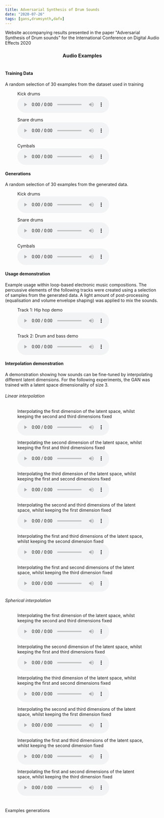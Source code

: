 ```yaml
---
title: Adversarial Synthesis of Drum Sounds
date: "2020-07-26"
tags: [gans,drumsynth,dafx]
---
```


Website accompanying results presented in the paper "Adversarial Synthesis of Drum sounds" for the International Conference on Digital Audio Effects 2020

<center><h3>Audio Examples</h3></center>

# <center>

#### Training Data
A random selection of 30 examples from the dataset used in training

<figure>
    <figcaption>Kick drums</figcaption>
    <audio controls
		src="./dafx20_audio/real/realkicks.wav">
	</audio>
</figure>

<figure>
    <figcaption>Snare drums</figcaption>
    <audio controls
		src="./dafx20_audio/real/realsnares.wav">
	</audio>
</figure>

<figure>
    <figcaption>Cymbals</figcaption>
    <audio controls
		src="./dafx20_audio/real/realcymbals.wav">
	</audio>
</figure>

#### Generations
A random selection of 30 examples from the generated data.

<figure>
    <figcaption>Kick drums</figcaption>
    <audio controls
		src="./dafx20_audio/gen/genkicks.wav">
	</audio>
</figure>

<figure>
    <figcaption>Snare drums</figcaption>
    <audio controls
		src="./dafx20_audio/gen/gensnares.wav">
	</audio>
</figure>

<figure>
    <figcaption>Cymbals</figcaption>
    <audio controls
		src="./dafx20_audio/gen/gencymbals.wav">
	</audio>
</figure>

#### Usage demonstration

Example usage within loop-based electronic music compositions. 
The percussive elements of the following tracks were created using a selection
of samples from the generated data. A light amount of post-processing (equalisation and volume envelope shaping)
was applied to mix the sounds.


<figure>
    <figcaption>Track 1: Hip hop demo</figcaption>
    <audio controls
		src="./dafx20_audio/track_demos/hiphopdemo.wav">
	</audio>
</figure>

<figure>
    <figcaption>Track 2: Drum and bass demo</figcaption>
    <audio controls
		src="./dafx20_audio/track_demos/drumandbassdemo.wav">
	</audio>
</figure>


#### Interpolation demonstration

A demonstration showing how sounds can be fine-tuned by interpolating different latent dimensions.
For the following experiments, the GAN was trained with a latent space dimensionality of size 3.


###### Linear interpolation

<figure>
    <figcaption>Interpolating the first dimension of the latent space, 
    whilst keeping the second and third dimensions fixed </figcaption>
    <audio controls
		src="./DAFx19_audio/adt-dt/redrummings/moving_1D.wav">
	</audio>
</figure>


<figure>
    <figcaption>Interpolating the second dimension of the latent space, 
    whilst keeping the first and third dimensions fixed </figcaption>
    <audio controls
		src="./DAFx19_audio/adt-dt/redrummings/moving_2D.wav">
	</audio>
</figure>

<figure>
    <figcaption>Interpolating the third dimension of the latent space, 
    whilst keeping the first and second dimensions fixed </figcaption>
    <audio controls
		src="./DAFx19_audio/adt-dt/redrummings/moving_3D.wav">
	</audio>
</figure>

<figure>
    <figcaption>Interpolating the second and third dimensions of the latent space, 
    whilst keeping the first dimension fixed </figcaption>
    <audio controls
		src="./DAFx19_audio/adt-dt/redrummings/fixed_1D.wav">
	</audio>
</figure>

<figure>
    <figcaption>Interpolating the first and third dimensions of the latent space, 
    whilst keeping the second dimension fixed </figcaption>
    <audio controls
		src="./DAFx19_audio/adt-dt/redrummings/fixed_2D.wav">
	</audio>
</figure>

<figure>
    <figcaption>Interpolating the first and second dimensions of the latent space, 
    whilst keeping the third dimension fixed </figcaption>
    <audio controls
		src="./DAFx19_audio/adt-dt/redrummings/fixed_3D.wav">
	</audio>
</figure>

###### Spherical interpolation

<figure>
    <figcaption>Interpolating the first dimension of the latent space, 
    whilst keeping the second and third dimensions fixed </figcaption>
    <audio controls
		src="./DAFx19_audio/adt-dt/redrummings/moving_1D.wav">
	</audio>
</figure>

<figure>
    <figcaption>Interpolating the second dimension of the latent space, 
    whilst keeping the first and third dimensions fixed </figcaption>
    <audio controls
		src="./DAFx19_audio/adt-dt/redrummings/moving_2D.wav">
	</audio>
</figure>

<figure>
    <figcaption>Interpolating the third dimension of the latent space, 
    whilst keeping the first and second dimensions fixed </figcaption>
    <audio controls
		src="./DAFx19_audio/adt-dt/redrummings/moving_3D.wav">
	</audio>
</figure>

<figure>
    <figcaption>Interpolating the second and third dimensions of the latent space, 
    whilst keeping the first dimension fixed </figcaption>
    <audio controls
		src="./DAFx19_audio/adt-dt/redrummings/fixed_1D.wav">
	</audio>
</figure>

<figure>
    <figcaption>Interpolating the first and third dimensions of the latent space, 
    whilst keeping the second dimension fixed </figcaption>
    <audio controls
		src="./DAFx19_audio/adt-dt/redrummings/fixed_2D.wav">
	</audio>
</figure>

<figure>
    <figcaption>Interpolating the first and second dimensions of the latent space, 
    whilst keeping the third dimension fixed </figcaption>
    <audio controls
		src="./DAFx19_audio/adt-dt/redrummings/fixed_3D.wav">
	</audio>
</figure>



# </center>

 


Examples generations